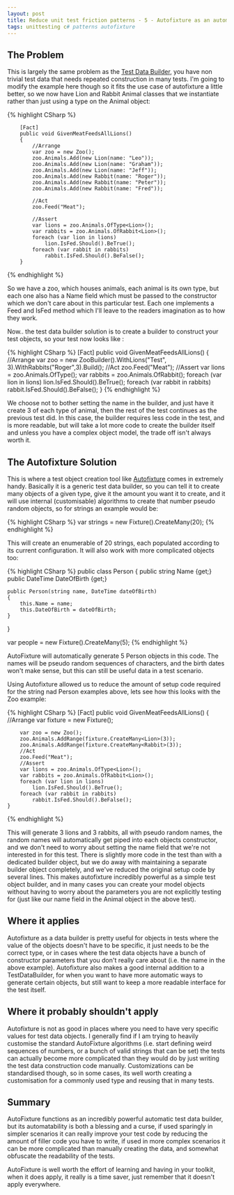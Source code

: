 ```yaml
---
layout: post
title: Reduce unit test friction patterns - 5 - Autofixture as an automatic Test Data Builder
tags: unittesting c# patterns autofixture
---
```


## The Problem
This is largely the same problem as the [Test Data Builder](http://www.garethrepton.com/Reduce-unit-test-friction-patterns-4-Test-Data-Builder/), you have non trivial test data that needs repeated construction in many tests. I'm going to modify the example here though so it fits the use case of autofixture a little better, so we now have Lion and Rabbit Animal classes that we instantiate rather than just using a type on the Animal object:

   {% highlight CSharp %}
 
        [Fact]
        public void GivenMeatFeedsAllLions()
        {
            //Arrange
            var zoo = new Zoo();
            zoo.Animals.Add(new Lion(name: "Leo"));
            zoo.Animals.Add(new Lion(name: "Graham"));
            zoo.Animals.Add(new Lion(name: "Jeff"));
            zoo.Animals.Add(new Rabbit(name: "Roger"));
            zoo.Animals.Add(new Rabbit(name: "Peter"));
            zoo.Animals.Add(new Rabbit(name: "Fred"));

            //Act
            zoo.Feed("Meat");

            //Assert
            var lions = zoo.Animals.OfType<Lion>();
            var rabbits = zoo.Animals.OfRabbit<Lion>();
            foreach (var lion in lions)
                lion.IsFed.Should().BeTrue();
            foreach (var rabbit in rabbits)
                rabbit.IsFed.Should().BeFalse();
        }

   {% endhighlight %}

So we have a zoo, which houses animals, each animal is its own type, but each one also has a Name field which must be passed to the constructor which we don't care about in this particular test. Each one implements a Feed and IsFed method which I'll leave to the readers imagination as to how they work.

Now.. the test data builder solution is to create a builder to construct your test objects, so your test now looks like :

{% highlight CSharp %}
            [Fact]
            public void GivenMeatFeedsAllLions()
            {
                //Arrange
                var zoo = new ZooBuilder().WithLions("Test", 3).WithRabbits("Roger",3).Build();
                //Act
                zoo.Feed("Meat");
                //Assert
                var lions = zoo.Animals.OfType<Lion>();
                var rabbits = zoo.Animals.OfRabbit<Lion>();
                foreach (var lion in lions)
                    lion.IsFed.Should().BeTrue();
                foreach (var rabbit in rabbits)
                    rabbit.IsFed.Should().BeFalse();
            }
   {% endhighlight %}

We choose not to bother setting the name in the builder, and just have it create 3 of each type of animal, then the rest of the test continues as the previous test did. In this case, the builder requires less code in the test, and is more readable, but will take a lot more code to create the builder itself and unless you have a complex object model, the trade off isn't always worth it.

## The Autofixture Solution
This is where a test object creation tool like [Autofixture](https://github.com/AutoFixture/AutoFixture) comes in extremely handy. Basically it is a generic test data builder, so you can tell it to create many objects of a given type, give it the amount you want it to create, and it will use internal (customisable) algorithms to create that number pseudo random objects, so for strings an example would be:

{% highlight CSharp %}
var strings = new Fixture().CreateMany<string>(20);
{% endhighlight %}

This will create an enumerable of 20 strings, each populated according to its current configuration. It will also work with more complicated objects too:

{% highlight CSharp %}
public class Person
{
    public string Name {get;}
    public DateTime DateOfBirth {get;}

    public Person(string name, DateTime dateOfBirth)
    {
        this.Name = name;
        this.DateOfBirth = dateOfBirth;
    }
}

var people = new Fixture().CreateMany<Person>(5);
{% endhighlight %}

AutoFixture will automatically generate 5 Person objects in this code. The names will be pseudo random sequences of characters, and the birth dates won't make sense, but this can still be useful data in a test scenario.

Using Autofixture allowed us to reduce the amount of setup code required for the string nad Person examples above, lets see how this looks with the Zoo example:

{% highlight CSharp %}
    [Fact]
    public void GivenMeatFeedsAllLions()
    {
        //Arrange
        var fixture = new Fixture();

        var zoo = new Zoo();
        zoo.Animals.AddRange(fixture.CreateMany<Lion>(3));
        zoo.Animals.AddRange(fixture.CreateMany<Rabbit>(3));
        //Act
        zoo.Feed("Meat");
        //Assert
        var lions = zoo.Animals.OfType<Lion>();
        var rabbits = zoo.Animals.OfRabbit<Lion>();
        foreach (var lion in lions)
            lion.IsFed.Should().BeTrue();
        foreach (var rabbit in rabbits)
            rabbit.IsFed.Should().BeFalse();
    }
{% endhighlight %}

This will generate 3 lions and 3 rabbits, all with pseudo random names, the random names will automatically get piped into each objects constructor, and we don't need to worry about setting the name field that we're not interested in for this test. 
There is slightly more code in the test than with a dedicated builder object, but we do away with maintaining a separate builder object completely, and we've reduced the original setup code by several lines. This makes autofixture incredibly powerful as a simple test object builder, and in many cases you can create your model objects without having to worry about the parameters you are not explicitly testing for (just like our name field in the Animal object in the above test).

## Where it applies
Autofixture as a data builder is pretty useful for objects in tests where the value of the objects doesn't have to be specific, it just needs to be the correct type, or in cases where the test data objects have a bunch of constructor parameters that you don't really care about (i.e. the name in the above example). Autofixture also makes a good internal addition to a TestDataBuilder, for when you want to have more automatic ways to generate certain objects, but still want to keep a more readable interface for the test itself. 

## Where it probably shouldn't apply
Autofixture is not as good in places where you need to have very specific values for test data objects. I generally find if I am trying to heavily customise the standard AutoFixture algorithms (i.e. start defining weird sequences of numbers, or a bunch of valid strings that can be set) the tests can actually become more complicated than they would do by just writing the test data construction code manually. Customizations can be standardised though, so in some cases, its well worth creating a customisation for a commonly used type and reusing that in many tests.

## Summary
AutoFixture functions as an incredibly powerful automatic test data builder, but its automatability is both a blessing and a curse, if used sparingly in simpler scenarios it can really improve your test code by reducing the amount of filler code you have to write, if used in more complex scenarios it can be more complicated than manually creating the data, and somewhat obfuscate the readability of the tests. 

AutoFixture is well worth the effort of learning and having in your toolkit, when it does apply, it really is a time saver, just remember that it doesn't apply everywhere.



